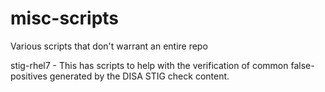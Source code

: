 # misc-scripts
Various scripts that don't warrant an entire repo

stig-rhel7 - This has scripts to help with the verification of common false-positives generated by the DISA STIG check content.
